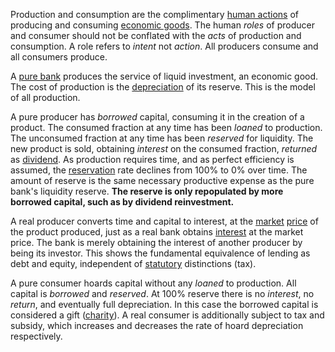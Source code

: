 Production and consumption are the complimentary [human actions](https://en.wikipedia.org/wiki/Action_axiom) of producing and consuming [economic goods](https://en.m.wikipedia.org/wiki/Goods_and_services). The human *roles* of producer and consumer should not be conflated with the *acts* of production and consumption. A role refers to *intent* not *action*. All producers consume and all consumers produce.

A [pure bank](Pure-Bank) produces the service of liquid investment, an economic good. The cost of production is the [depreciation](Depreciation-Principle) of its reserve. This is the model of all production.

A pure producer has *borrowed* capital, consuming it in the creation of a product. The consumed fraction at any time has been *loaned* to production. The unconsumed fraction at any time has been *reserved* for liquidity. The new product is sold, obtaining *interest* on the consumed fraction, *returned* as [dividend](https://en.m.wikipedia.org/wiki/Dividend). As production requires time, and as perfect efficiency is assumed, the [reservation](Reservation-Principle) rate declines from 100% to 0% over time. The amount of reserve is the same necessary productive expense as the pure bank's liquidity reserve. **The reserve is only repopulated by more borrowed capital, such as by dividend reinvestment.**

A real producer converts time and capital to interest, at the [market](Glossary#market) [price](Glossary#price) of the product produced, just as a real bank obtains [interest](Glossary#interest) at the market price. The bank is merely obtaining the interest of another producer by being its investor. This shows the fundamental equivalence of lending as debt and equity, independent of [statutory](Glossary#state) distinctions (tax).

A pure consumer hoards capital without any *loaned* to production. All capital is *borrowed* and *reserved*. At 100% reserve there is no *interest*, no *return*, and eventually full depreciation. In this case the borrowed capital is considered a gift ([charity](https://en.wikipedia.org/wiki/Charity_(practice))). A real consumer is additionally subject to tax and subsidy, which increases and decreases the rate of hoard depreciation respectively.